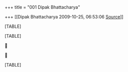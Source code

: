 +++
title = "001 Dipak Bhattacharya"

+++
[[Dipak Bhattacharya	2009-10-25, 06:53:06 [Source](https://groups.google.com/g/bvparishat/c/dJYObK6CirM)]]



[TABLE]

[TABLE]





[TABLE]

